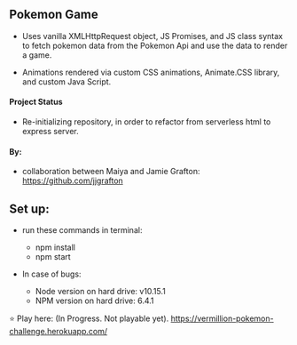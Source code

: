 ## Pokemon Game

- Uses vanilla XMLHttpRequest object, JS Promises, and JS class syntax to fetch pokemon data from the Pokemon Api and use the data to render a game.

- Animations rendered via custom CSS animations, Animate.CSS library, and custom Java Script.

#### Project Status

- Re-initializing repository, in order to refactor from serverless html to express server.

#### By:

- collaboration between Maiya and Jamie Grafton: https://github.com/jjgrafton

## Set up:

- run these commands in terminal:
    - npm install
    - npm start

- In case of bugs:
    - Node version on hard drive: v10.15.1
    - NPM version on hard drive: 6.4.1 

⭐ Play here: (In Progress. Not playable yet).
https://vermillion-pokemon-challenge.herokuapp.com/
